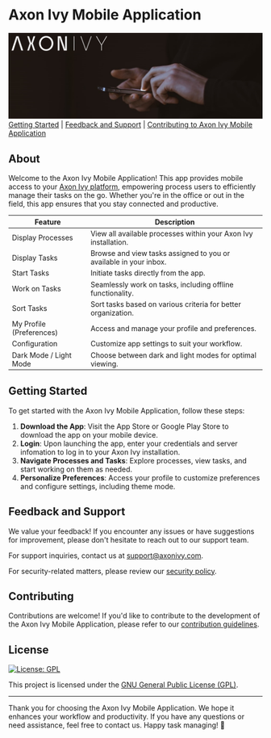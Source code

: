 # Axon Ivy Mobile Application
![Logo image for Mobile App](doc/images/overview/logo_mobile_image.png)
[Getting Started](#getting-started) | [Feedback and Support](#feedback-and-support) | [Contributing to Axon Ivy Mobile Application](#contributing) 


## About

Welcome to the Axon Ivy Mobile Application! This app provides mobile access to your [Axon Ivy platform][axon-ivy-link], empowering process users to efficiently manage their tasks on the go. Whether you're in the office or out in the field, this app ensures that you stay connected and productive.


| Feature                           | Description                                                                                         |
|-----------------------------------|-----------------------------------------------------------------------------------------------------|
| Display Processes                 | View all available processes within your Axon Ivy installation.                                     |
| Display Tasks                     | Browse and view tasks assigned to you or available in your inbox.                                   |
| Start Tasks                       | Initiate tasks directly from the app.                                                               |
| Work on Tasks                     | Seamlessly work on tasks, including offline functionality.                                          |
| Sort Tasks                        | Sort tasks based on various criteria for better organization.                                       |
| My Profile (Preferences)          | Access and manage your profile and preferences.                                                     |
| Configuration                     | Customize app settings to suit your workflow.                                                       |
| Dark Mode / Light Mode            | Choose between dark and light modes for optimal viewing.                                            |


## Getting Started

To get started with the Axon Ivy Mobile Application, follow these steps:

1. **Download the App**: Visit the App Store or Google Play Store to download the app on your mobile device.
2. **Login**: Upon launching the app, enter your credentials and server infomation to log in to your Axon Ivy installation.
3. **Navigate Processes and Tasks**: Explore processes, view tasks, and start working on them as needed.
4. **Personalize Preferences**: Access your profile to customize preferences and configure settings, including theme mode.

## Feedback and Support

We value your feedback! If you encounter any issues or have suggestions for improvement, please don't hesitate to reach out to our support team.

For support inquiries, contact us at [support@axonivy.com](mailto:support@axonivy.com).

For security-related matters, please review our [security policy](SECURITY.md).

## Contributing

Contributions are welcome! If you'd like to contribute to the development of the Axon Ivy Mobile Application, please refer to our [contribution guidelines](CONTRIBUTING.md).

## License
[![License: GPL](https://www.gnu.org/graphics/gplv3-127x51.png)](https://www.gnu.org/licenses/gpl-3.0)

This project is licensed under the [GNU General Public License (GPL)](LICENSE).

---

Thank you for choosing the Axon Ivy Mobile Application. We hope it enhances your workflow and productivity. If you have any questions or need assistance, feel free to contact us. Happy task managing! 🚀

[axon-ivy-link]: https://www.axonivy.com/
